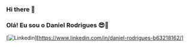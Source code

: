 ### Hi there 👋

### Olá! Eu sou o Daniel Rodrigues 😎👋

[![Linkedin](https://img.shields.io/badge/LinkedIn-0077B5?style=for-the-badge&logo=linkedin&logoColor=white)][https://www.linkedin.com/in/daniel-rodrigues-b63218162/]
